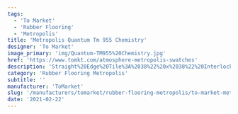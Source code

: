 ```yaml
---
tags:
  - 'To Market'
  - 'Rubber Flooring'
  - 'Metropolis'
title: 'Metropolis Quantum Tm 955 Chemistry'
designer: 'To Market'
image_primary: 'img/Quantum-TM955%20Chemistry.jpg'
href: 'https://www.tomkt.com/atmosphere-metropolis-swatches'
description: 'Straight%20Edge%20Tile%3A%2038%22%20x%2038%22%20Interlocking%20Tile%3A%2037%22%20x%2037%22'
category: 'Rubber Flooring Metropolis'
subtitle: ''
manufacturer: 'ToMarket'
slug: '/manufacturers/tomarket/rubber-flooring-metropolis/to-market-metropolis-quantum-tm-955-chemistry'
date: '2021-02-22'
---
```

